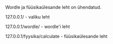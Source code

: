 Wordle ja füüsikaülesande leht on ühendatud.

127.0.0.1/          - valiku leht

127.0.0.1/wordle/   - wordle'i leht

127.0.0.1/fyysika/calculate  - füüsikaülesande leht
